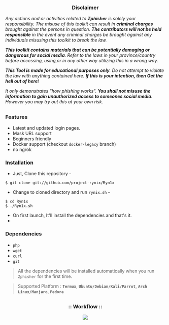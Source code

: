 

<h3><p align="center">Disclaimer</p></h3>

<i>Any actions and or activities related to <b>Zphisher</b> is solely your responsibility. The misuse of this toolkit can result in <b>criminal charges</b> brought against the persons in question. <b>The contributors will not be held responsible</b> in the event any criminal charges be brought against any individuals misusing this toolkit to break the law.

<b>This toolkit contains materials that can be potentially damaging or dangerous for social media</b>. Refer to the laws in your province/country before accessing, using,or in any other way utilizing this in a wrong way.

<b>This Tool is made for educational purposes only</b>. Do not attempt to violate the law with anything contained here. <b>If this is your intention, then Get the hell out of here</b>!

It only demonstrates "how phishing works". <b>You shall not misuse the information to gain unauthorized access to someones social media</b>. However you may try out this at your own risk.</i>

##

### Features

- Latest and updated login pages.
- Mask URL support 
- Beginners friendly
- Docker support (checkout `docker-legacy` branch)
- no ngrok


### Installation

- Just, Clone this repository -
```
$ git clone git://github.com/project-rynix/Ryn1x
```

- Change to cloned directory and run `rynix.sh` -
```
$ cd Ryn1x
$ ./Ryn1x.sh
```

- On first launch, It'll install the dependencies and that's it.
- 


### Dependencies
- `php`
- `wget`
- `curl`
- `git`

> All the dependencies will be installed automatically when you run `Zphisher` for the first time.

> Supported Platform :
>  **`Termux`**,
>   **`Ubuntu/Debian/Kali/Parrot`**, 
>   **`Arch Linux/Manjaro`**,
>    **`Fedora`**

##

<h3 align="center">
:: Workflow ::
</h3>
<p align="center">
<img src=".imgs/wf.gif"/>
</p>




